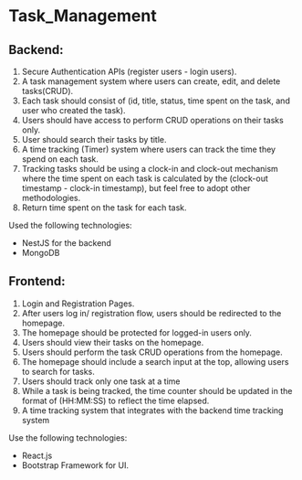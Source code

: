 # Task_Management

## Backend:
1. Secure Authentication APIs (register users - login users).
2. A task management system where users can create, edit, and delete tasks(CRUD).
3. Each task should consist of (id, title, status, time spent on the task, and user who created the task).
4. Users should have access to perform CRUD operations on their tasks only.
5. User should search their tasks by title.
6. A time tracking (Timer) system where users can track the time they spend on each task.
7. Tracking tasks should be using a clock-in and clock-out mechanism where the time spent on each task is calculated by the (clock-out timestamp - clock-in
timestamp), but feel free to adopt other methodologies.
8. Return time spent on the task for each task.
   
Used the following technologies:
- NestJS for the backend
- MongoDB

## Frontend:
1. Login and Registration Pages.
2. After users log in/ registration flow, users should be redirected to the homepage.
3. The homepage should be protected for logged-in users only.
4. Users should view their tasks on the homepage.
5. Users should perform the task CRUD operations from the homepage.
6. The homepage should include a search input at the top, allowing users to search for tasks.
7. Users should track only one task at a time
8. While a task is being tracked, the time counter should be updated in the format of (HH:MM:SS) to reflect the time elapsed.
9. A time tracking system that integrates with the backend time tracking system

Use the following technologies:
- React.js
- Bootstrap Framework for UI.
